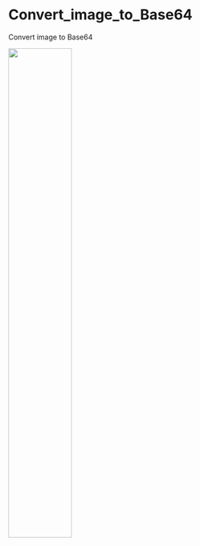 # Convert_image_to_Base64
Convert image to Base64

[<img src="https://user-images.githubusercontent.com/32135935/203331916-036c171c-64df-42c9-8d43-884488fd9b94.png" width="50%">](https://www.linkedin.com/posts/alfayedoficial_github-android-medium-activity-7000767933962457089-dU21?utm_source=share&utm_medium=member_desktop")
